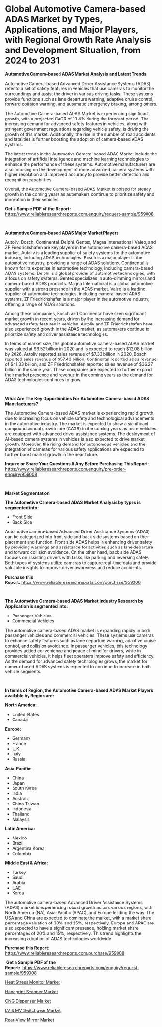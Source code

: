 <p><h1>Global Automotive Camera-based ADAS Market by Types, Applications, and Major Players, with Regional Growth Rate Analysis and Development Situation, from 2024 to 2031</h1></p><p><strong>Automotive Camera-based ADAS Market Analysis and Latest Trends</strong></p>
<p><p>Automotive Camera-based Advanced Driver Assistance Systems (ADAS) refer to a set of safety features in vehicles that use cameras to monitor the surroundings and assist the driver in various driving tasks. These systems provide functions such as lane departure warning, adaptive cruise control, forward collision warning, and automatic emergency braking, among others.</p><p>The Automotive Camera-based ADAS Market is experiencing significant growth, with a projected CAGR of 10.4% during the forecast period. The increasing demand for advanced safety features in vehicles, along with stringent government regulations regarding vehicle safety, is driving the growth of this market. Additionally, the rise in the number of road accidents and fatalities is further boosting the adoption of camera-based ADAS systems.</p><p>The latest trends in the Automotive Camera-based ADAS Market include the integration of artificial intelligence and machine learning technologies to enhance the performance of these systems. Automotive manufacturers are also focusing on the development of more advanced camera systems with higher resolution and improved accuracy to provide better detection and recognition capabilities.</p><p>Overall, the Automotive Camera-based ADAS Market is poised for steady growth in the coming years as automakers continue to prioritize safety and innovation in their vehicles.</p></p>
<p><strong>Get a Sample PDF of the Report:&nbsp;</strong> <a href="https://www.reliableresearchreports.com/enquiry/request-sample/959008">https://www.reliableresearchreports.com/enquiry/request-sample/959008</a></p>
<p>&nbsp;</p>
<p><strong>Automotive Camera-based ADAS Major Market Players</strong></p>
<p><p>Autoliv, Bosch, Continental, Delphi, Gentex, Magna International, Valeo, and ZF Friedrichshafen are key players in the automotive camera-based ADAS market. Autoliv is a leading supplier of safety systems for the automotive industry, including ADAS technologies. Bosch is a major player in the automotive industry, providing a range of ADAS solutions. Continental is known for its expertise in automotive technology, including camera-based ADAS systems. Delphi is a global provider of automotive technologies, with a focus on safety systems. Gentex specializes in auto-dimming mirrors and camera-based ADAS products. Magna International is a global automotive supplier with a strong presence in the ADAS market. Valeo is a leading supplier of automotive technologies, including camera-based ADAS systems. ZF Friedrichshafen is a major player in the automotive industry, offering a range of ADAS solutions.</p><p>Among these companies, Bosch and Continental have seen significant market growth in recent years, driven by the increasing demand for advanced safety features in vehicles. Autoliv and ZF Friedrichshafen have also experienced growth in the ADAS market, as automakers continue to prioritize safety and driver assistance technologies. </p><p>In terms of market size, the global automotive camera-based ADAS market was valued at $6.52 billion in 2020 and is expected to reach $12.08 billion by 2026. Autoliv reported sales revenue of $7.33 billion in 2020, Bosch reported sales revenue of $57.43 billion, Continental reported sales revenue of $41.33 billion, and ZF Friedrichshafen reported sales revenue of $36.27 billion in the same year. These companies are expected to further expand their market presence and revenue in the coming years as the demand for ADAS technologies continues to grow.</p></p>
<p>&nbsp;</p>
<p><strong>What Are The Key Opportunities For Automotive Camera-based ADAS Manufacturers?</strong></p>
<p><p>The Automotive Camera-based ADAS market is experiencing rapid growth due to increasing focus on vehicle safety and technological advancements in the automotive industry. The market is expected to show a significant compound annual growth rate (CAGR) in the coming years as more vehicles are equipped with advanced driver assistance systems. The deployment of AI-based camera systems in vehicles is also expected to drive market growth. Moreover, the rising demand for autonomous vehicles and the integration of cameras for various safety applications are expected to further boost market growth in the near future.</p></p>
<p><strong>Inquire or Share Your Questions If Any Before Purchasing This Report:</strong> <a href="https://www.reliableresearchreports.com/enquiry/pre-order-enquiry/959008">https://www.reliableresearchreports.com/enquiry/pre-order-enquiry/959008</a></p>
<p>&nbsp;</p>
<p><strong>Market Segmentation</strong></p>
<p><strong>The Automotive Camera-based ADAS Market Analysis by types is segmented into:</strong></p>
<p><ul><li>Front Side</li><li>Back Side</li></ul></p>
<p><p>Automotive camera-based Advanced Driver Assistance Systems (ADAS) can be categorized into front side and back side systems based on their placement and function. Front side ADAS helps in enhancing driver safety by providing warnings and assistance for activities such as lane departure and forward collision avoidance. On the other hand, back side ADAS focuses on assisting drivers with tasks like parking and reversing safely. Both types of systems utilize cameras to capture real-time data and provide valuable insights to improve driver awareness and reduce accidents.</p></p>
<p><strong>Purchase this Report:&nbsp;</strong><a href="https://www.reliableresearchreports.com/purchase/959008">https://www.reliableresearchreports.com/purchase/959008</a></p>
<p>&nbsp;</p>
<p><strong>The Automotive Camera-based ADAS Market Industry Research by Application is segmented into:</strong></p>
<p><ul><li>Passenger Vehicles</li><li>Commercial Vehicles</li></ul></p>
<p><p>The automotive camera-based ADAS market is expanding rapidly in both passenger vehicles and commercial vehicles. These systems use cameras to enhance safety features such as lane departure warning, adaptive cruise control, and collision avoidance. In passenger vehicles, this technology provides added convenience and peace of mind for drivers, while in commercial vehicles, it helps fleet operators improve safety and efficiency. As the demand for advanced safety technologies grows, the market for camera-based ADAS systems is expected to continue to increase in both vehicle segments.</p></p>
<p>&nbsp;</p>
<p><strong>In terms of Region, the Automotive Camera-based ADAS Market Players available by Region are:</strong></p>
<p>
    <p> <strong> North America: </strong>
        <ul>
            <li>United States</li>
            <li>Canada</li>
        </ul>
        </p> 
    <p> <strong> Europe: </strong>
        <ul>
            <li>Germany</li>
            <li>France</li>
            <li>U.K.</li>
            <li>Italy</li>
            <li>Russia</li>
        </ul>
        </p> 
    <p> <strong> Asia-Pacific: </strong>
        <ul>
            <li>China</li>
            <li>Japan</li>
            <li>South Korea</li>
            <li>India</li>
            <li>Australia</li>
            <li>China Taiwan</li>
            <li>Indonesia</li>
            <li>Thailand</li>
            <li>Malaysia</li>
        </ul>
        </p> 
    <p> <strong> Latin America: </strong>
        <ul>
            <li>Mexico</li>
            <li>Brazil</li>
            <li>Argentina Korea</li>
            <li>Colombia</li>
        </ul>
        </p> 
    <p> <strong> Middle East & Africa: </strong>
        <ul>
            <li>Turkey</li>
            <li>Saudi</li>
            <li>Arabia</li>
            <li>UAE</li>
            <li>Korea</li>
        </ul>
    </p>
    </p>
<p><p>The automotive camera-based Advanced Driver Assistance Systems (ADAS) market is experiencing robust growth across various regions, with North America (NA), Asia-Pacific (APAC), and Europe leading the way. The USA and China are expected to dominate the market, with a market share percentage valuation of 30% and 25%, respectively. Europe and APAC are also expected to have a significant presence, holding market share percentages of 20% and 15%, respectively. This trend highlights the increasing adoption of ADAS technologies worldwide.</p></p>
<p><strong>Purchase this Report: </strong><a href="https://www.reliableresearchreports.com/purchase/959008">https://www.reliableresearchreports.com/purchase/959008</a></p>
<p>&nbsp;<strong>Get a Sample PDF of the Report:&nbsp;&nbsp;</strong><a href="https://www.reliableresearchreports.com/enquiry/request-sample/959008">https://www.reliableresearchreports.com/enquiry/request-sample/959008</a></p>
<p><strong></strong></p>
<p><p><a href="https://medium.com/@scotpurdy654/heat-stress-monitor-market-size-cagr-trends-2024-2030-cc775f8d407f">Heat Stress Monitor Market</a></p><p><a href="https://medium.com/@scotpurdy654/handprint-scanner-market-trends-forecast-and-competitive-analysis-to-2031-739aa5847607">Handprint Scanner Market</a></p><p><a href="https://medium.com/@scotpurdy654/cng-dispenser-market-analysis-its-cagr-market-segmentation-and-global-industry-overview-6858c4964f59">CNG Dispenser Market</a></p><p><a href="https://medium.com/@scotpurdy654/lv-amp-mv-switchgear-market-insights-into-market-cagr-market-trends-and-growth-strategies-6c2ffabbb972">LV & MV Switchgear Market</a></p><p><a href="https://github.com/JameTravis/Market-Research-Report-List-3/blob/main/rear-view-mirror-market.md">Rear-View Mirror Market</a></p></p>